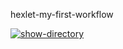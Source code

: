 hexlet-my-first-workflow

[![show-directory](https://github.com/Rsyu/Rsyu-hexlet-my-first-workflow/actions/workflows/hello.yml/badge.svg)](https://github.com/Rsyu/Rsyu-hexlet-my-first-workflow/actions/workflows/hello.yml)
